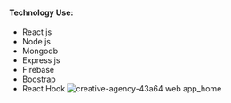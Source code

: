 #### Technology Use:
* React js
* Node js
* Mongodb
* Express js
* Firebase
* Boostrap
* React Hook
![creative-agency-43a64 web app_home](https://user-images.githubusercontent.com/67514668/97004390-d6377580-155e-11eb-8b43-db516faefe32.png)
